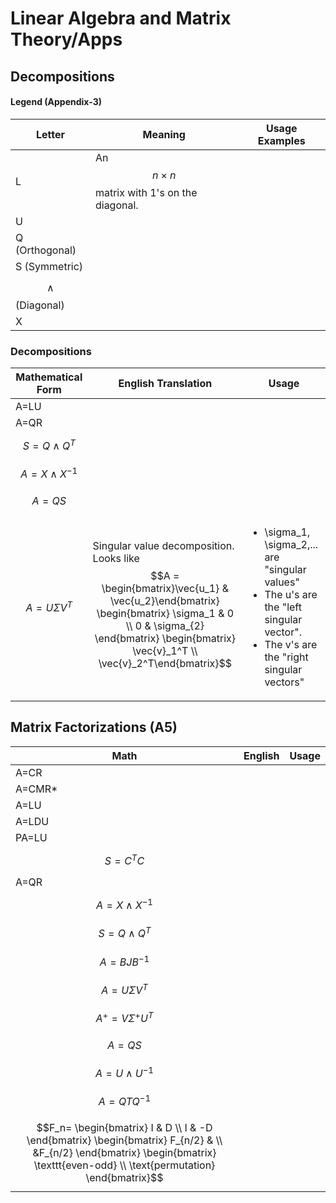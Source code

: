 # Linear Algebra and Matrix Theory/Apps

## Decompositions

#### Legend (Appendix-3)

| Letter               | Meaning                                            | Usage Examples |
| -------------------- | -------------------------------------------------- | -------------- |
| L                    | An $$n \times n$$ matrix with 1's on the diagonal. |                |
| U                    |                                                    |                |
| Q (Orthogonal)       |                                                    |                |
| S (Symmetric)        |                                                    |                |
| $$\land$$ (Diagonal) |                                                    |                |
| X                    |                                                    |                |

### Decompositions

| Mathematical Form    | English Translation                                                                                                                                                                                                     | Usage                                                                                                                                                                                     |
| -------------------- | ----------------------------------------------------------------------------------------------------------------------------------------------------------------------------------------------------------------------- | ----------------------------------------------------------------------------------------------------------------------------------------------------------------------------------------- |
| A=LU                 |                                                                                                                                                                                                                         |                                                                                                                                                                                           |
| A=QR                 |                                                                                                                                                                                                                         |                                                                                                                                                                                           |
| $$S=Q \land Q^T$$    |                                                                                                                                                                                                                         |                                                                                                                                                                                           |
| $$A=X \land X^{-1}$$ |                                                                                                                                                                                                                         |                                                                                                                                                                                           |
| $$A=QS$$             |                                                                                                                                                                                                                         |                                                                                                                                                                                           |
| $$A=U \Sigma V^T$$   | Singular value decomposition. Looks like $$A = \begin{bmatrix}\vec{u_1} & \vec{u_2}\end{bmatrix} \begin{bmatrix} \sigma_1 & 0 \\ 0 & \sigma_{2} \end{bmatrix} \begin{bmatrix} \vec{v}_1^T \\ \vec{v}_2^T\end{bmatrix}$$ | <ul><li><span class="math">\sigma_1, \sigma_2,...</span> are "singular values"</li><li>The u's are the "left singular vector".</li><li>The v's are the "right singular vectors"</li></ul> |

## Matrix Factorizations (A5)

| Math                                                                                                                                                                             | English | Usage |
| -------------------------------------------------------------------------------------------------------------------------------------------------------------------------------- | ------- | ----- |
| A=CR                                                                                                                                                                             |         |       |
| A=CMR\*                                                                                                                                                                          |         |       |
| A=LU                                                                                                                                                                             |         |       |
| A=LDU                                                                                                                                                                            |         |       |
| PA=LU                                                                                                                                                                            |         |       |
| $$S=C^TC$$                                                                                                                                                                       |         |       |
| A=QR                                                                                                                                                                             |         |       |
| $$A=X \land X^{-1}$$                                                                                                                                                             |         |       |
| $$S=Q \land Q^T$$                                                                                                                                                                |         |       |
| $$A=BJB^{-1}$$                                                                                                                                                                   |         |       |
| $$A=U \Sigma V^T$$                                                                                                                                                               |         |       |
| $$A^+ = V \Sigma^+ U^T$$                                                                                                                                                         |         |       |
| $$A=QS$$                                                                                                                                                                         |         |       |
| $$A=U \land U^{-1}$$                                                                                                                                                             |         |       |
| $$A=QTQ^{-1}$$                                                                                                                                                                   |         |       |
| $$F_n= \begin{bmatrix} I & D \\ I & -D \end{bmatrix} \begin{bmatrix} F_{n/2} & \\ &F_{n/2} \end{bmatrix} \begin{bmatrix} \texttt{even-odd} \\ \text{permutation} \end{bmatrix}$$ |         |       |
